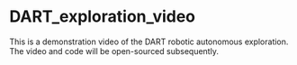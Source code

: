 # DART_exploration_video
This is a demonstration video of the DART robotic autonomous exploration.
The video and code will be open-sourced subsequently.

